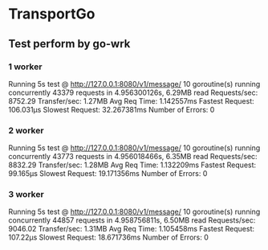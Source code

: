 # TransportGo

## Test perform by go-wrk

### 1 worker

Running 5s test @ http://127.0.0.1:8080/v1/message/
  10 goroutine(s) running concurrently
43379 requests in 4.956300126s, 6.29MB read
Requests/sec:		8752.29
Transfer/sec:		1.27MB
Avg Req Time:		1.142557ms
Fastest Request:	106.031µs
Slowest Request:	32.267381ms
Number of Errors:	0

### 2 worker 

Running 5s test @ http://127.0.0.1:8080/v1/message/
  10 goroutine(s) running concurrently
43773 requests in 4.956018466s, 6.35MB read
Requests/sec:		8832.29
Transfer/sec:		1.28MB
Avg Req Time:		1.132209ms
Fastest Request:	99.165µs
Slowest Request:	19.171356ms
Number of Errors:	0

### 3 worker 

Running 5s test @ http://127.0.0.1:8080/v1/message/
  10 goroutine(s) running concurrently
44857 requests in 4.958756811s, 6.50MB read
Requests/sec:		9046.02
Transfer/sec:		1.31MB
Avg Req Time:		1.105458ms
Fastest Request:	107.22µs
Slowest Request:	18.671736ms
Number of Errors:	0
